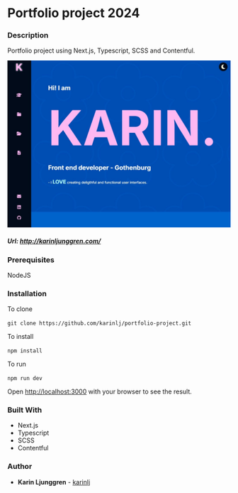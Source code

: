 
# Portfolio project 2024

### Description

Portfolio project using Next.js, Typescript, SCSS and Contentful.

![Screenshot](/public/screenshot_24.jpg?raw=true "Screenshot")

##### Url: http://karinljunggren.com/

### Prerequisites

NodeJS

### Installation

To clone

`git clone https://github.com/karinlj/portfolio-project.git`

To install

`npm install`

To run

`npm run dev`

Open [http://localhost:3000](http://localhost:3000) with your browser to see the result.

### Built With

- Next.js
- Typescript
- SCSS
- Contentful

### Author

- **Karin Ljunggren** - [karinlj](https://github.com/karinlj)
